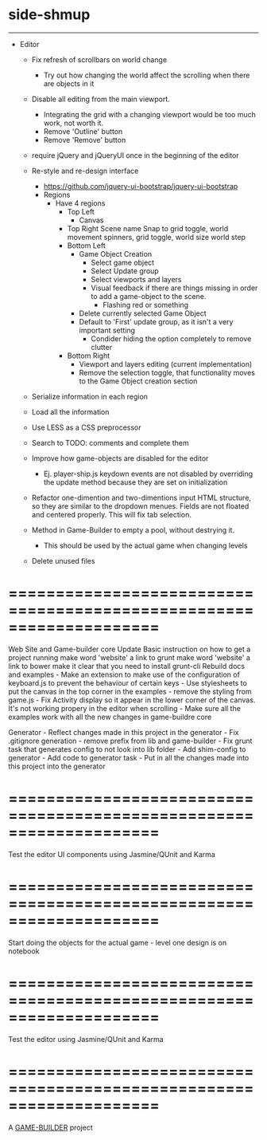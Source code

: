 # side-shmup
-------------------

- Editor		
	- Fix refresh of scrollbars on world change
		- Try out how changing the world affect the scrolling when there are objects in it

	- Disable all editing from the main viewport. 
		- Integrating the grid with a changing viewport would be too much work, not worth it.
		- Remove 'Outline' button
		- Remove 'Remove' button

	- require jQuery and jQueryUI once in the beginning of the editor
	
	- Re-style and re-design interface 
		- https://github.com/jquery-ui-bootstrap/jquery-ui-bootstrap
		- Regions
			- Have 4 regions
				- Top Left
					- Canvas
				- Top Right
					Scene name 
					Snap to grid toggle, 
					world movement spinners, 
					grid toggle, 
					world size
					world step
				- Bottom Left 
					- Game Object Creation
						- Select game object
						- Select Update group
						- Select viewports and layers
						- Visual feedback if there are things missing in order to add a game-object to the scene.
							- Flashing red or something
					- Delete currently selected Game Object
					- Default to 'First' update group, as it isn't a very important setting
						- Condider hiding the option completely to remove clutter
				- Bottom Right 
					- Viewport and layers editing (current implementation)
					- Remove the selection toggle, that functionality moves to the Game Object creation section

	- Serialize information in each region
	- Load all the information

	- Use LESS as a CSS preprocessor

	- Search to TODO: comments and complete them

	- Improve how game-objects are disabled for the editor
		- Ej. player-ship.js keydown events are not disabled by overriding the update method 
			  because they are set on initialization
	- Refactor one-dimention and two-dimentions input HTML structure, so they are similar to the dropdown menues. Fields are not floated and centered properly. This will fix tab selection.
	- Method in Game-Builder to empty a pool, without destrying it.
		- This should be used by the actual game when changing levels
	
	- Delete unused files

====================================================================
====================================================================

Web Site and Game-builder core
  Update Basic instruction on how to get a project running
    make word 'website' a link to grunt
    make word 'website' a link to bower
    make it clear that you need to install grunt-cli
  Rebuild docs and examples
  	- Make an extension to make use of the configuration of keyboard.js to prevent the behaviour of certain keys 
	- Use stylesheets to put the canvas in the top corner in the examples
		- remove the styling from game.js
	- Fix Activity display so it appear in the lower corner of the canvas. It's not working propery in the editor when scrolling
  	- Make sure all the examples work with all the new changes in game-buildre core

Generator
	- Reflect changes made in this project in the generator
	   - Fix .gitignore generation
	   	- remove prefix from lib and game-builder
	   - Fix grunt task that generates config to not look into lib folder
	   - Add shim-config to generator
	   - Add code to generator task
	   - Put in all the changes made into this project into the generator

====================================================================
====================================================================

Test the editor UI components using Jasmine/QUnit and Karma

====================================================================
====================================================================

Start doing the objects for the actual game
	- level one design is on notebook

====================================================================
====================================================================

Test the editor using Jasmine/QUnit and Karma

====================================================================
====================================================================

A [GAME-BUILDER][game-builder] project

[game-builder]: http://diegomarquez.github.io/game-builder
